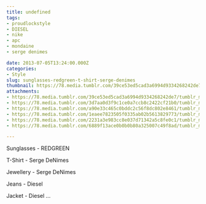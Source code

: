 ```yaml
---
title: undefined
tags:
- proudlockstyle
- DIESEL
- nike
- apc
- mondaine
- serge denimes

date: 2013-07-05T13:24:00.000Z
categories:
- Style
slug: sunglasses-redgreen-t-shirt-serge-denimes
thumbnail: https://78.media.tumblr.com/39ce53ed5cad3a6994d9334268242de7/tumblr_mpgt8cH02I1rhrm24o2_540.jpg
attachments:
- https://78.media.tumblr.com/39ce53ed5cad3a6994d9334268242de7/tumblr_mpgt8cH02I1rhrm24o2_1280.jpg
- https://78.media.tumblr.com/3d7aa0d3f9c1ce0a7ccb8c2422cf21b0/tumblr_mpgt8cH02I1rhrm24o1_1280.jpg
- https://78.media.tumblr.com/a90e33c465c0bddc2c56f8dc802e8461/tumblr_mpgt8cH02I1rhrm24o5_1280.jpg
- https://78.media.tumblr.com/1eaee7823505f0335ab02b5613829773/tumblr_mpgt8cH02I1rhrm24o4_1280.jpg
- https://78.media.tumblr.com/2231a3e983cc8e037d71342a5c8fe0c1/tumblr_mpgt8cH02I1rhrm24o6_1280.jpg
- https://78.media.tumblr.com/6889f13ace0b0b0b80a325007c49f8ad/tumblr_mpgt8cH02I1rhrm24o3_1280.jpg

---
```


Sunglasses - REDGREEN 

  T-Shirt - Serge DeNimes 

  Jewellery - Serge DeNimes 

  Jeans - Diesel  

  Jacket - Diesel ...
